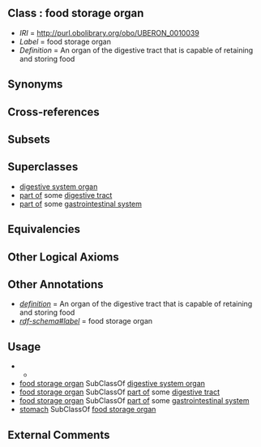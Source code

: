 
## Class : food storage organ

 * *IRI* = http://purl.obolibrary.org/obo/UBERON_0010039
 * *Label* = food storage organ
 * *Definition* = An organ of the digestive tract that is capable of retaining and storing food

## Synonyms


## Cross-references


## Subsets


## Superclasses

 * [digestive system organ](../../UBERON/65/UBERON_0013765.md)
 * [part of](../../BFO/50/BFO_0000050.md) some [digestive tract](../../UBERON/55/UBERON_0001555.md)
 * [part of](../../BFO/50/BFO_0000050.md) some [gastrointestinal system](../../UBERON/09/UBERON_0005409.md)

## Equivalencies


## Other Logical Axioms


## Other Annotations

 * *[definition](../../IAO/15/IAO_0000115.md)* = An organ of the digestive tract that is capable of retaining and storing food
 * *[rdf-schema#label](../../el/rdf-schema#label.md)* = food storage organ

## Usage

 * -
 * [food storage organ](../../UBERON/39/UBERON_0010039.md) SubClassOf [digestive system organ](../../UBERON/65/UBERON_0013765.md)
 * [food storage organ](../../UBERON/39/UBERON_0010039.md) SubClassOf [part of](../../BFO/50/BFO_0000050.md) some [digestive tract](../../UBERON/55/UBERON_0001555.md)
 * [food storage organ](../../UBERON/39/UBERON_0010039.md) SubClassOf [part of](../../BFO/50/BFO_0000050.md) some [gastrointestinal system](../../UBERON/09/UBERON_0005409.md)
 * [stomach](../../UBERON/45/UBERON_0000945.md) SubClassOf [food storage organ](../../UBERON/39/UBERON_0010039.md)

## External Comments

